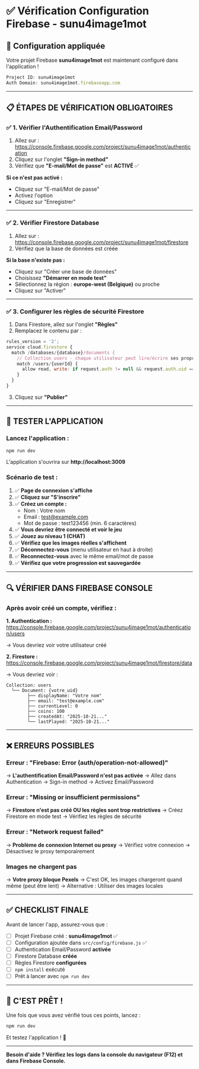 # ✅ Vérification Configuration Firebase - sunu4image1mot

## 🎯 Configuration appliquée

Votre projet Firebase **sunu4image1mot** est maintenant configuré dans l'application !

```javascript
Project ID: sunu4image1mot
Auth Domain: sunu4image1mot.firebaseapp.com
```

---

## 📋 ÉTAPES DE VÉRIFICATION OBLIGATOIRES

### ✅ **1. Vérifier l'Authentification Email/Password**

1. Allez sur : https://console.firebase.google.com/project/sunu4image1mot/authentication
2. Cliquez sur l'onglet **"Sign-in method"**
3. Vérifiez que **"E-mail/Mot de passe"** est **ACTIVÉ** ✅

**Si ce n'est pas activé :**
- Cliquez sur "E-mail/Mot de passe"
- Activez l'option
- Cliquez sur "Enregistrer"

---

### ✅ **2. Vérifier Firestore Database**

1. Allez sur : https://console.firebase.google.com/project/sunu4image1mot/firestore
2. Vérifiez que la base de données est créée

**Si la base n'existe pas :**
- Cliquez sur "Créer une base de données"
- Choisissez **"Démarrer en mode test"**
- Sélectionnez la région : **europe-west (Belgique)** ou proche
- Cliquez sur "Activer"

---

### ✅ **3. Configurer les règles de sécurité Firestore**

1. Dans Firestore, allez sur l'onglet **"Règles"**
2. Remplacez le contenu par :

```javascript
rules_version = '2';
service cloud.firestore {
  match /databases/{database}/documents {
    // Collection users - chaque utilisateur peut lire/écrire ses propres données
    match /users/{userId} {
      allow read, write: if request.auth != null && request.auth.uid == userId;
    }
  }
}
```

3. Cliquez sur **"Publier"**

---

## 🚀 TESTER L'APPLICATION

### Lancez l'application :

```bash
npm run dev
```

L'application s'ouvrira sur **http://localhost:3009**

### Scénario de test :

1. ✅ **Page de connexion s'affiche**
2. ✅ **Cliquez sur "S'inscrire"**
3. ✅ **Créez un compte :**
   - Nom : Votre nom
   - Email : test@example.com
   - Mot de passe : test123456 (min. 6 caractères)
4. ✅ **Vous devriez être connecté et voir le jeu**
5. ✅ **Jouez au niveau 1 (CHAT)**
6. ✅ **Vérifiez que les images réelles s'affichent**
7. ✅ **Déconnectez-vous** (menu utilisateur en haut à droite)
8. ✅ **Reconnectez-vous** avec le même email/mot de passe
9. ✅ **Vérifiez que votre progression est sauvegardée**

---

## 🔍 VÉRIFIER DANS FIREBASE CONSOLE

### Après avoir créé un compte, vérifiez :

**1. Authentication :**
https://console.firebase.google.com/project/sunu4image1mot/authentication/users

→ Vous devriez voir votre utilisateur créé

**2. Firestore :**
https://console.firebase.google.com/project/sunu4image1mot/firestore/data

→ Vous devriez voir :
```
Collection: users
  └── Document: {votre_uid}
        ├── displayName: "Votre nom"
        ├── email: "test@example.com"
        ├── currentLevel: 0
        ├── coins: 100
        ├── createdAt: "2025-10-21..."
        └── lastPlayed: "2025-10-21..."
```

---

## ❌ ERREURS POSSIBLES

### Erreur : "Firebase: Error (auth/operation-not-allowed)"
→ **L'authentification Email/Password n'est pas activée**
→ Allez dans Authentication → Sign-in method → Activez Email/Password

### Erreur : "Missing or insufficient permissions"
→ **Firestore n'est pas créé OU les règles sont trop restrictives**
→ Créez Firestore en mode test
→ Vérifiez les règles de sécurité

### Erreur : "Network request failed"
→ **Problème de connexion Internet ou proxy**
→ Vérifiez votre connexion
→ Désactivez le proxy temporairement

### Images ne chargent pas
→ **Votre proxy bloque Pexels**
→ C'est OK, les images chargeront quand même (peut être lent)
→ Alternative : Utiliser des images locales

---

## ✅ CHECKLIST FINALE

Avant de lancer l'app, assurez-vous que :

- [ ] Projet Firebase créé : **sunu4image1mot** ✅
- [ ] Configuration ajoutée dans `src/config/firebase.js` ✅
- [ ] Authentication Email/Password **activée**
- [ ] Firestore Database **créée**
- [ ] Règles Firestore **configurées**
- [ ] `npm install` exécuté
- [ ] Prêt à lancer avec `npm run dev`

---

## 🎉 C'EST PRÊT !

Une fois que vous avez vérifié tous ces points, lancez :

```bash
npm run dev
```

Et testez l'application ! 🚀

---

**Besoin d'aide ? Vérifiez les logs dans la console du navigateur (F12) et dans Firebase Console.**





